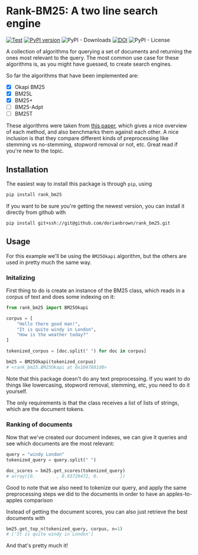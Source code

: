 # Rank-BM25: A two line search engine

[![Test](https://github.com/deepset-ai/rank_bm25/actions/workflows/test.yml/badge.svg)](https://github.com/deepset-ai/rank_bm25/actions/workflows/test.yml)
[![PyPI version](https://badge.fury.io/py/rank-bm25.svg)](https://badge.fury.io/py/rank-bm25)
![PyPI - Downloads](https://img.shields.io/pypi/dm/rank_bm25)
[![DOI](https://zenodo.org/badge/166720547.svg)](https://zenodo.org/badge/latestdoi/166720547)
![PyPI - License](https://img.shields.io/pypi/l/rank_bm25)

A collection of algorithms for querying a set of documents and returning the ones most relevant to the query. The most common use case for these algorithms is, as you might have guessed, to create search engines.

So far the algorithms that have been implemented are:
- [x] Okapi BM25
- [x] BM25L
- [x] BM25+
- [ ] BM25-Adpt
- [ ] BM25T

These algorithms were taken from [this paper](http://www.cs.otago.ac.nz/homepages/andrew/papers/2014-2.pdf), which gives a nice overview of each method, and also benchmarks them against each other. A nice inclusion is that they compare different kinds of preprocessing like stemming vs no-stemming, stopword removal or not, etc. Great read if you're new to the topic.

## Installation
The easiest way to install this package is through `pip`, using
```bash
pip install rank_bm25
```
If you want to be sure you're getting the newest version, you can install it directly from github with
```bash
pip install git+ssh://git@github.com/dorianbrown/rank_bm25.git
```

## Usage
For this example we'll be using the `BM25Okapi` algorithm, but the others are used in pretty much the same way.

### Initalizing

First thing to do is create an instance of the BM25 class, which reads in a corpus of text and does some indexing on it:
```python
from rank_bm25 import BM25Okapi

corpus = [
    "Hello there good man!",
    "It is quite windy in London",
    "How is the weather today?"
]

tokenized_corpus = [doc.split(" ") for doc in corpus]

bm25 = BM25Okapi(tokenized_corpus)
# <rank_bm25.BM25Okapi at 0x1047881d0>
```
Note that this package doesn't do any text preprocessing. If you want to do things like lowercasing, stopword removal, stemming, etc, you need to do it yourself.

The only requirements is that the class receives a list of lists of strings, which are the document tokens.

### Ranking of documents

Now that we've created our document indexes, we can give it queries and see which documents are the most relevant:
```python
query = "windy London"
tokenized_query = query.split(" ")

doc_scores = bm25.get_scores(tokenized_query)
# array([0.        , 0.93729472, 0.        ])
```
Good to note that we also need to tokenize our query, and apply the same preprocessing steps we did to the documents in order to have an apples-to-apples comparison

Instead of getting the document scores, you can also just retrieve the best documents with
```python
bm25.get_top_n(tokenized_query, corpus, n=1)
# ['It is quite windy in London']
```
And that's pretty much it!

